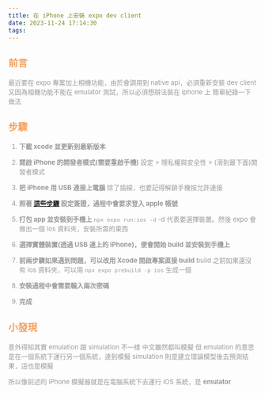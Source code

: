 ```yaml
---
title: 在 iPhone 上安裝 expo dev client
date: 2023-11-24 17:14:30
tags:
---
```


<font size="2" color="#999">

## <font color="#f4a261">前言</font>

最近要在 expo 專案加上相機功能，由於會調用到 native api，必須重新安裝 dev client
又因為相機功能不能在 emulator 測試，所以必須想辦法裝在 iphone 上
簡單紀錄一下做法

## <font color="#f4a261">步驟</font>

1. **下載 xcode 並更新到最新版本**

2. **開啟 iPhone 的開發者模式(需要重啟手機)**
   設定 > 隱私權與安全性 > (滑到最下面)開發者模式

3. **把 iPhone 用 USB 連接上電腦**
   除了插線，也要記得解鎖手機按允許連接

4. **照著 [這些步驟](https://github.com/expo/fyi/blob/main/setup-xcode-signing.md) 設定簽證，過程中會要求登入 apple 帳號**

5. **打包 app 並安裝到手機上**
   `npx expo run:ios -d`
   -d 代表要選擇裝置。然後 expo 會做出一個 ios 資料夾，安裝所需的東西

6. **選擇實體裝置(透過 USB 連上的 iPhone)，便會開始 build 並安裝到手機上**

7. **前兩步驟如果遇到問題，可以改用 Xcode 開啟專案直接 build**
   build 之前如果還沒有 ios 資料夾，可以用 `npx expo prebuild -p ios` 生成一個

8. **安裝過程中會需要輸入兩次密碼**

9. **完成**

## <font color="#f4a261">小發現</font>

意外得知其實 emulation 跟 simulation 不一樣
中文雖然都叫模擬
但 emulation 的意思是在一個系統下運行另一個系統，達到模擬
simulation 則是建立理論模型後去預測結果，這也是模擬

所以像前述的 iPhone 模擬器就是在電腦系統下去運行 iOS 系統，是 **emulator**
